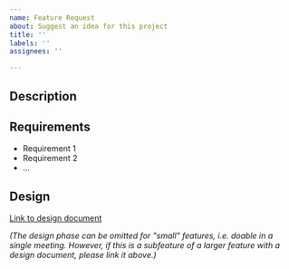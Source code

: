 ```yaml
---
name: Feature Request
about: Suggest an idea for this project
title: ''
labels: ''
assignees: ''

---
```


## Description

## Requirements

 - Requirement 1
 - Requirement 2
 - ...

## Design

[Link to design document](link)

_(The design phase can be omitted for "small" features, i.e. doable in a single meeting. However, if this is a subfeature of a larger feature with a design document, please link it above.)_
